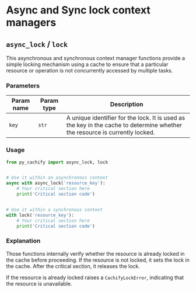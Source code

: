 # Async and Sync lock context managers

## `async_lock` / `lock`

This asynchronous and synchronous context manager functions provide a simple locking mechanism using a cache to ensure 
that a particular resource or operation is not concurrently accessed by multiple tasks.

### Parameters
| Param name | Param type | Description                                                                                                                 |
|------------|------------|-----------------------------------------------------------------------------------------------------------------------------|
| `key`      | `str`      | A unique identifier for the lock. It is used as the key in the cache to determine whether the resource is currently locked. |

### Usage
```python
from py_cachify import async_lock, lock


# Use it within an asynchronous context
async with async_lock('resource_key'):
    # Your critical section here
    print('Critical section code')


# Use it within a synchronous context
with lock('resource_key'):
    # Your critical section here
    print('Critical section code')

```
### Explanation
Those functions internally verify whether the resource is already locked in the cache before proceeding. 
If the resource is not locked, it sets the lock in the cache. After the critical section, it releases the lock.

If the resource is already locked raises a `CachifyLockError`, indicating that the resource is unavailable.
